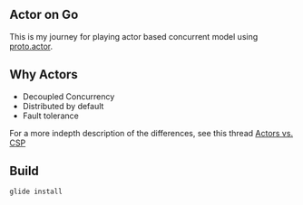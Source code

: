 ## Actor on Go
This is my journey for playing actor based concurrent model using [proto.actor](github.com/AsynkronIT/protoactor-go).

## Why Actors

* Decoupled Concurrency
* Distributed by default
* Fault tolerance

For a more indepth description of the differences, see this thread [Actors vs. CSP](https://www.quora.com/Go-programming-language-How-are-Akka-actors-are-different-than-Goroutines-and-Channels)

## Build
```
glide install
```